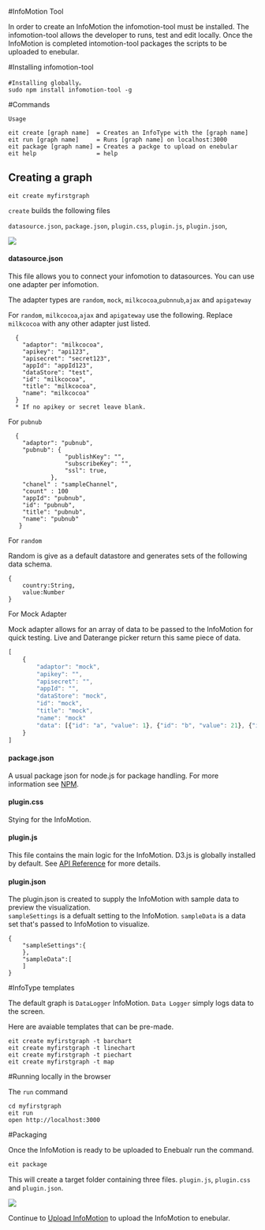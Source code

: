 #InfoMotion Tool

In order to create an InfoMotion the infomotion-tool must be installed. 
The infomotion-tool allows the developer to runs, test and edit locally. 
Once the InfoMotion is completed intomotion-tool packages the scripts to be uploaded to enebular. 
 
#Installing infomotion-tool 

```
#Installing globally。
sudo npm install infomotion-tool -g 
```

#Commands 

```
Usage

eit create [graph name]  = Creates an InfoType with the [graph name] 
eit run [graph name]     = Runs [graph name] on localhost:3000 
eit package [graph name] = Creates a packge to upload on enebular 
eit help                 = help 
```

Creating a graph
-----

```
eit create myfirstgraph
```

`create` builds the following files

`datasource.json`,
`package.json`,
`plugin.css`,
`plugin.js`,
`plugin.json`,

![](/_asset/images/enebular-developers-about-infomotion-files.png) 
 
#### datasource.json 

This file allows you to connect your infomotion to datasources. 
You can use one adapter per infomotion. 

The adapter types are 
`random`, `mock`, `milkcocoa`,`pubnnub`,`ajax` and `apigateway` 

For `random`, `milkcocoa`,`ajax` and `apigateway` use the following. 
Replace `milkcocoa` with any other adapter just listed. 

```
  {
    "adaptor": "milkcocoa",
    "apikey": "api123",
    "apisecret": "secret123",
    "appId": "appId123",
    "dataStore": "test",
    "id": "milkcocoa",
    "title": "milkcocoa",
    "name": "milkcocoa"
  }
  * If no apikey or secret leave blank.
```

For `pubnub` 

```
  {
    "adaptor": "pubnub",
    "pubnub": {
                "publishKey": "",
                "subscribeKey": "",
                "ssl": true,
            },
    "chanel" : "sampleChannel",
    "count" : 100
    "appId": "pubnub",
    "id": "pubnub",
    "title": "pubnub",
    "name": "pubnub"
   }        
```

For `random`

Random is give as a default datastore and generates sets of the following data schema.

```
{
	country:String,
	value:Number
}
```

For Mock Adapter 

Mock adapter allows for an array of data to be passed to the InfoMotion 
for quick testing. Live and Daterange picker return this same piece of data. 

```javascript
[
    {
        "adaptor": "mock",
        "apikey": "",
        "apisecret": "",
        "appId": "",
        "dataStore": "mock",
        "id": "mock",
        "title": "mock",
        "name": "mock"
        "data": [{"id": "a", "value": 1}, {"id": "b", "value": 21}, {"id": "c", "value": 512}]
    }
]
```

#### package.json 

A usual package json for node.js for package handling. 
For more information see [NPM](https://docs.npmjs.com/files/package.json). 

#### plugin.css

Stying for the InfoMotion. 

#### plugin.js 

This file contains the main logic for the InfoMotion. 
D3.js is globally installed by default. 
See [API Reference](/en/InfoMotion/APIReference) for more details. 

#### plugin.json 

The plugin.json is created to supply the InfoMotion with sample data to preview the visualization.  
`sampleSettings` is a defualt setting to the InfoMotion. 
`sampleData` is a data set that's passed to InfoMotion to visualize. 

``` 
{
	"sampleSettings":{
	},
	"sampleData":[
	]
}
```

#InfoType templates 

The default graph is `DataLogger` InfoMotion. 
`Data Logger` simply logs data to the screen. 

Here are avaiable templates that can be pre-made. 

``` 
eit create myfirstgraph -t barchart 
eit create myfirstgraph -t linechart 
eit create myfirstgraph -t piechart 
eit create myfirstgraph -t map 
```

#Running locally in the browser 

The `run` command 

``` 
cd myfirstgraph 
eit run 
open http://localhost:3000 
``` 

#Packaging 

Once the InfoMotion is ready to be uploaded to Enebualr run the command. 

```bash 
eit package 
``` 

This will create a target folder containing three files.
`plugin.js`, `plugin.css` and `plugin.json`.

![](/_asset/images/enebular-developers-build.png)

Continue to [Upload InfoMotion]() to upload the InfoMotion to enebular.
